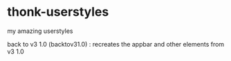 # thonk-userstyles
my amazing userstyles

back to v3 1.0 (backtov31.0) : recreates the appbar and other elements from v3 1.0
